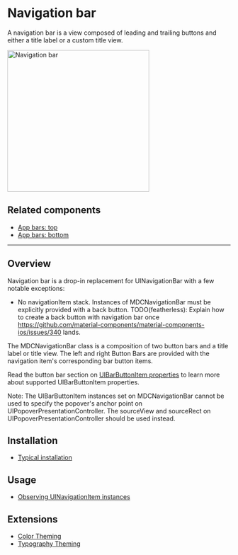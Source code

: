 # Navigation bar

<!-- badges -->

A navigation bar is a view composed of leading and trailing buttons and either a title label or a
custom title view.

<div class="article__asset article__asset--screenshot">
  <img src="docs/assets/navigation_bar.png" alt="Navigation bar" width="320">
</div>

<!-- design-and-api -->

## Related components

* [App bars: top](../../AppBar)
* [App bars: bottom](../../BottomAppBar)

<!-- toc -->

- - -

## Overview

Navigation bar is a drop-in replacement for UINavigationBar with a few notable exceptions:

- No navigationItem stack. Instances of MDCNavigationBar must be explicitly provided with a back
  button. TODO(featherless): Explain how to create a back button with navigation bar once
  https://github.com/material-components/material-components-ios/issues/340 lands.

The MDCNavigationBar class is a composition of two button bars and a title label or
title view. The left and right Button Bars are provided with the navigation item's corresponding bar
button items.

Read the button bar section on
[UIBarButtonItem properties](../../ButtonBar/#uibarbuttonitem-properties) to learn more about
supported UIBarButtonItem properties.

Note: The UIBarButtonItem instances set on MDCNavigationBar cannot be used to specify the popover's
anchor point on UIPopoverPresentationController. The sourceView and sourceRect on
UIPopoverPresentationController should be used instead.

## Installation

- [Typical installation](../../../docs/component-installation.md)

## Usage

- [Observing UINavigationItem instances](observing-navigationitem-instances.md)

## Extensions

- [Color Theming](color-theming.md)
- [Typography Theming](typography-theming.md)
